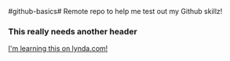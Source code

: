 #github-basics#
Remote repo to help me test out my Github skillz!

### This really needs another header

[I'm learning this on lynda.com!](http://www.lynda.com)
